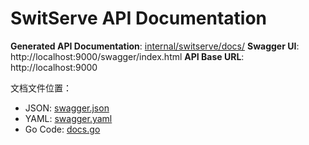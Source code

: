 # SwitServe API Documentation

**Generated API Documentation**: [internal/switserve/docs/](../../../internal/switserve/docs/)
**Swagger UI**: http://localhost:9000/swagger/index.html
**API Base URL**: http://localhost:9000

文档文件位置：
- JSON: [swagger.json](../../../internal/switserve/docs/swagger.json)
- YAML: [swagger.yaml](../../../internal/switserve/docs/swagger.yaml)
- Go Code: [docs.go](../../../internal/switserve/docs/docs.go)
